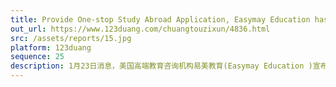 ```yaml
---
title: Provide One-stop Study Abroad Application, Easymay Education has completed tens of millions of YUAN Strategic Investment
out_url: https://www.123duang.com/chuangtouzixun/4836.html
src: /assets/reports/15.jpg
platform: 123duang
sequence: 25
description: 1月23日消息，美国高端教育咨询机构易美教育(Easymay Education )宣布完成数千万人民币战略投资，战略投资方是易居中国。易美教育创始人兼CEO崔易宁透露，本轮融资后易美将继续深耕美国顶尖教育资源、进一步扩大品牌建设、深化中美市场的战略布局以及完成集团化管理进程。
---
```

